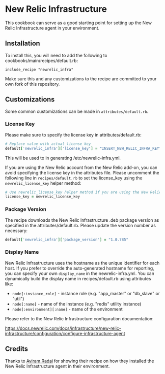 # New Relic Infrastructure

This cookbook can serve as a good starting point for setting up the New Relic Infrastructure agent in your environment.

## Installation

To install this, you will need to add the following to cookbooks/main/recipes/default.rb:

    include_recipe "newrelic_infra"

Make sure this and any customizations to the recipe are committed to your own fork of this
repository.

## Customizations

Some common customizations can be made in `attributes/default.rb`.

### License Key

Please make sure to specify the license key in attributes/default.rb:

```ruby
# Replace value with actual license key
default['newrelic_infra']['license_key'] = "INSERT_NEW_RELIC_INFRA_KEY"
```

This will be used to in generating /etc/newrelic-infra.yml.

If you are using the New Relic account from the New Relic add-on, you can avoid specifying the license key in the attributes file. Please uncomment the following line in `recipes/default.rb` to set the license_key using the `newrelic_license_key` helper method:

```ruby
# Use newrelic_license_key helper method if you are using the New Relic add-on. Uncomment line below:
license_key = newrelic_license_key
```

### Package Version

The recipe downloads the New Relic Infrastructure .deb package version as specified in the attributes/default.rb. Please update the version number as necessary:

```ruby
default['newrelic_infra']['package_version'] = "1.0.785"
```

### Display Name

New Relic Infrastructure uses the hostname as the unique identifier for each host. If you prefer to override the auto-generated hostname for reporting, you can specify your own `display_name` in the newrelic-infra.yml. You can dynamically build the display name in recipes/default.rb using attributes like:

* `node[:instance_role]` - instance role (e.g. "app_master" or "db_slave" or "util")
* `node[:name]` - name of the instance (e.g. "redis" utility instance)
* `node[:environment][:name]` - name of the environment

Please refer to the New Relic Infrastructure configuration documentation:

https://docs.newrelic.com/docs/infrastructure/new-relic-infrastructure/configuration/configure-infrastructure-agent

## Credits

Thanks to [Aviram Radai][1] for showing their recipe on how they installed the New Relic Infrastructure agent in their environment.

[1]: https://github.com/aviramradai

